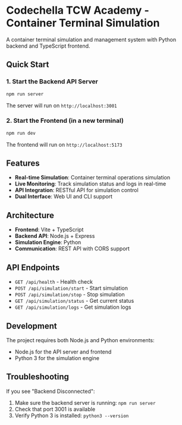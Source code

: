 # Codechella TCW Academy - Container Terminal Simulation

A container terminal simulation and management system with Python backend and TypeScript frontend.

## Quick Start

### 1. Start the Backend API Server
```bash
npm run server
```
The server will run on `http://localhost:3001`

### 2. Start the Frontend (in a new terminal)
```bash
npm run dev
```
The frontend will run on `http://localhost:5173`

## Features

- **Real-time Simulation**: Container terminal operations simulation
- **Live Monitoring**: Track simulation status and logs in real-time
- **API Integration**: RESTful API for simulation control
- **Dual Interface**: Web UI and CLI support

## Architecture

- **Frontend**: Vite + TypeScript
- **Backend API**: Node.js + Express
- **Simulation Engine**: Python
- **Communication**: REST API with CORS support

## API Endpoints

- `GET /api/health` - Health check
- `POST /api/simulation/start` - Start simulation
- `POST /api/simulation/stop` - Stop simulation
- `GET /api/simulation/status` - Get current status
- `GET /api/simulation/logs` - Get simulation logs

## Development

The project requires both Node.js and Python environments:
- Node.js for the API server and frontend
- Python 3 for the simulation engine

## Troubleshooting

If you see "Backend Disconnected":
1. Make sure the backend server is running: `npm run server`
2. Check that port 3001 is available
3. Verify Python 3 is installed: `python3 --version`
